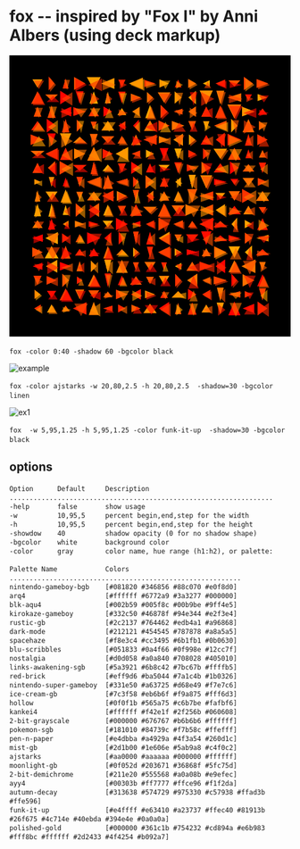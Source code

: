 # fox -- inspired by "Fox I" by Anni Albers (using deck markup)

![hot](hot.png)

```fox -color 0:40 -shadow 60 -bgcolor black```

![example](fox.png)

```fox -color ajstarks -w 20,80,2.5 -h 20,80,2.5  -shadow=30 -bgcolor linen```

![ex1](dense-00001.png)

```fox  -w 5,95,1.25 -h 5,95,1.25 -color funk-it-up  -shadow=30 -bgcolor black```

## options

```
Option      Default     Description
..................................................................
-help       false       show usage
-w          10,95,5     percent begin,end,step for the width
-h          10,95,5     percent begin,end,step for the height
-showdow    40          shadow opacity (0 for no shadow shape)
-bgcolor    white       background color
-color      gray        color name, hue range (h1:h2), or palette:

Palette Name            Colors
..........................................................
nintendo-gameboy-bgb	[#081820 #346856 #88c070 #e0f8d0]
arq4                	[#ffffff #6772a9 #3a3277 #000000]
blk-aqu4            	[#002b59 #005f8c #00b9be #9ff4e5]
kirokaze-gameboy    	[#332c50 #46878f #94e344 #e2f3e4]
rustic-gb           	[#2c2137 #764462 #edb4a1 #a96868]
dark-mode           	[#212121 #454545 #787878 #a8a5a5]
spacehaze           	[#f8e3c4 #cc3495 #6b1fb1 #0b0630]
blu-scribbles       	[#051833 #0a4f66 #0f998e #12cc7f]
nostalgia           	[#d0d058 #a0a840 #708028 #405010]
links-awakening-sgb 	[#5a3921 #6b8c42 #7bc67b #ffffb5]
red-brick           	[#eff9d6 #ba5044 #7a1c4b #1b0326]
nintendo-super-gameboy	[#331e50 #a63725 #d68e49 #f7e7c6]
ice-cream-gb        	[#7c3f58 #eb6b6f #f9a875 #fff6d3]
hollow              	[#0f0f1b #565a75 #c6b7be #fafbf6]
kankei4             	[#ffffff #f42e1f #2f256b #060608]
2-bit-grayscale     	[#000000 #676767 #b6b6b6 #ffffff]
pokemon-sgb         	[#181010 #84739c #f7b58c #ffefff]
pen-n-paper         	[#e4dbba #a4929a #4f3a54 #260d1c]
mist-gb             	[#2d1b00 #1e606e #5ab9a8 #c4f0c2]
ajstarks            	[#aa0000 #aaaaaa #000000 #ffffff]
moonlight-gb        	[#0f052d #203671 #36868f #5fc75d]
2-bit-demichrome    	[#211e20 #555568 #a0a08b #e9efec]
ayy4                	[#00303b #ff7777 #ffce96 #f1f2da]
autumn-decay        	[#313638 #574729 #975330 #c57938 #ffad3b #ffe596]
funk-it-up          	[#e4ffff #e63410 #a23737 #ffec40 #81913b #26f675 #4c714e #40ebda #394e4e #0a0a0a]
polished-gold       	[#000000 #361c1b #754232 #cd894a #e6b983 #fff8bc #ffffff #2d2433 #4f4254 #b092a7]
```